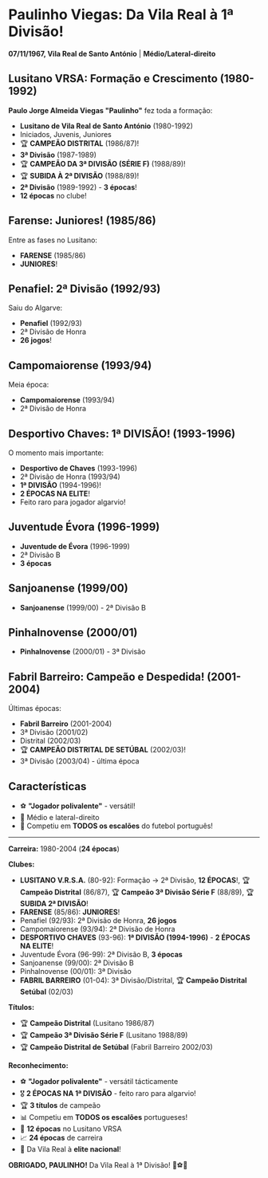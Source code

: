 # Paulinho Viegas: Da Vila Real à 1ª Divisão!

**07/11/1967, Vila Real de Santo António** | **Médio/Lateral-direito**

## Lusitano VRSA: Formação e Crescimento (1980-1992)

**Paulo Jorge Almeida Viegas "Paulinho"** fez toda a formação:
- **Lusitano de Vila Real de Santo António** (1980-1992)
- Iniciados, Juvenis, Juniores
- 🏆 **CAMPEÃO DISTRITAL** (1986/87)!
- **3ª Divisão** (1987-1989)
- 🏆 **CAMPEÃO DA 3ª DIVISÃO (SÉRIE F)** (1988/89)!
- 🏆 **SUBIDA À 2ª DIVISÃO** (1988/89)!
- **2ª Divisão** (1989-1992) - **3 épocas**!
- **12 épocas** no clube!

## Farense: Juniores! (1985/86)

Entre as fases no Lusitano:
- **FARENSE** (1985/86)
- **JUNIORES**!

## Penafiel: 2ª Divisão (1992/93)

Saiu do Algarve:
- **Penafiel** (1992/93)
- 2ª Divisão de Honra
- **26 jogos**!

## Campomaiorense (1993/94)

Meia época:
- **Campomaiorense** (1993/94)
- 2ª Divisão de Honra

## Desportivo Chaves: 1ª DIVISÃO! (1993-1996)

O momento mais importante:
- **Desportivo de Chaves** (1993-1996)
- 2ª Divisão de Honra (1993/94)
- **1ª DIVISÃO** (1994-1996)!
- **2 ÉPOCAS NA ELITE**!
- Feito raro para jogador algarvio!

## Juventude Évora (1996-1999)

- **Juventude de Évora** (1996-1999)
- 2ª Divisão B
- **3 épocas**

## Sanjoanense (1999/00)

- **Sanjoanense** (1999/00) - 2ª Divisão B

## Pinhalnovense (2000/01)

- **Pinhalnovense** (2000/01) - 3ª Divisão

## Fabril Barreiro: Campeão e Despedida! (2001-2004)

Últimas épocas:
- **Fabril Barreiro** (2001-2004)
- 3ª Divisão (2001/02)
- Distrital (2002/03)
- 🏆 **CAMPEÃO DISTRITAL DE SETÚBAL** (2002/03)!
- 3ª Divisão (2003/04) - última época

## Características

- ⚽ **"Jogador polivalente"** - versátil!
- 🎯 Médio e lateral-direito
- 🦁 Competiu em **TODOS os escalões** do futebol português!

---

**Carreira:** 1980-2004 (**24 épocas**)

**Clubes:**
- **LUSITANO V.R.S.A.** (80-92): Formação → 2ª Divisão, **12 ÉPOCAS**!, 🏆 **Campeão Distrital** (86/87), 🏆 **Campeão 3ª Divisão Série F** (88/89), 🏆 **SUBIDA 2ª DIVISÃO**!
- **FARENSE** (85/86): **JUNIORES**!
- Penafiel (92/93): 2ª Divisão de Honra, **26 jogos**
- Campomaiorense (93/94): 2ª Divisão de Honra
- **DESPORTIVO CHAVES** (93-96): **1ª DIVISÃO (1994-1996)** - **2 ÉPOCAS NA ELITE**!
- Juventude Évora (96-99): 2ª Divisão B, **3 épocas**
- Sanjoanense (99/00): 2ª Divisão B
- Pinhalnovense (00/01): 3ª Divisão
- **FABRIL BARREIRO** (01-04): 3ª Divisão/Distrital, 🏆 **Campeão Distrital Setúbal** (02/03)

**Títulos:**
- 🏆 **Campeão Distrital** (Lusitano 1986/87)
- 🏆 **Campeão 3ª Divisão Série F** (Lusitano 1988/89)
- 🏆 **Campeão Distrital de Setúbal** (Fabril Barreiro 2002/03)

**Reconhecimento:**
- ⚽ **"Jogador polivalente"** - versátil tácticamente
- 🎖️ **2 ÉPOCAS NA 1ª DIVISÃO** - feito raro para algarvio!
- 🏆 **3 títulos** de campeão
- 📊 Competiu em **TODOS os escalões** portugueses!
- 🦁 **12 épocas** no Lusitano VRSA
- 📈 **24 épocas** de carreira
- 🌟 Da Vila Real à **elite nacional**!

**OBRIGADO, PAULINHO!** Da Vila Real à 1ª Divisão! 🦁⚽🌟
